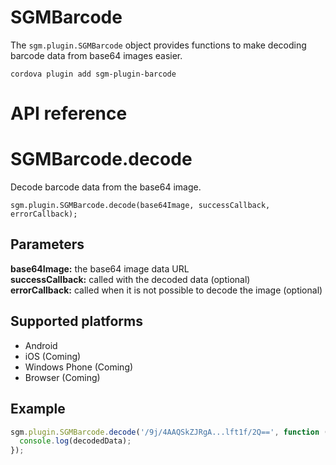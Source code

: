 SGMBarcode
==========

The `sgm.plugin.SGMBarcode` object provides functions to make decoding barcode data from base64 images easier.

    cordova plugin add sgm-plugin-barcode

# API reference

SGMBarcode.decode
=================

Decode barcode data from the base64 image.

    sgm.plugin.SGMBarcode.decode(base64Image, successCallback, errorCallback);

Parameters
----------

**base64Image:** the base64 image data URL  
**successCallback:** called with the decoded data (optional)  
**errorCallback:** called when it is not possible to decode the image (optional)

Supported platforms
-------------------

- Android
- iOS (Coming)
- Windows Phone (Coming)
- Browser (Coming)

Example
-------
```javascript
sgm.plugin.SGMBarcode.decode('/9j/4AAQSkZJRgA...lft1f/2Q==', function (decodedData) {
  console.log(decodedData);
});
```